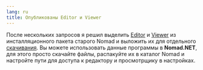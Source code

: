 ```yaml
---
lang: ru
title: Опубликованы Editor и Viewer
---
```

После нескольких запросов я решил выделить [Editor](/ru/old-editor) и [Viewer](/ru/old-viewer) из инсталляционного пакета старого Nomad и выложить их для отдельного [скачивания](/ru/downloads). Вы можете использовать данные программы в **Nomad.NET**, для этого просто скачайте файлы, распакуйте их в каталог Nomad и настройте пути для доступа к редактору и просмотрщику в настройках.
